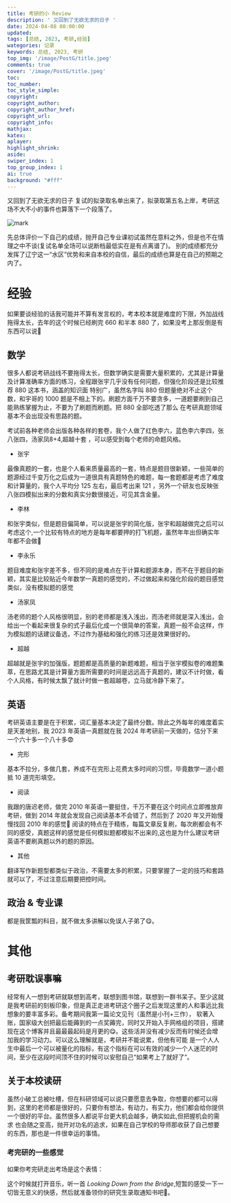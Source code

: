 ```yaml
---
title: 考研的小 Review
description: ' 又回到了无欲无求的日子 '
date: 2024-04-08 08:00:00
updated:
tags: [总结, 2023, 考研,经验]
wategories: 记录
keywords: 总结, 2023, 考研
top_img: '/image/PostG/title.jpeg'
comments: true
cover: '/image/PostG/title.jpeg'
toc:
toc_number:
toc_style_simple:
copyright: 
copyright_author:
copyright_author_href:
copyright_url:
copyright_info:
mathjax:
katex:
aplayer:
highlight_shrink:
aside:
swiper_index: 1
top_group_index: 1
ai: true 
background: "#fff"
---
```


又回到了无欲无求的日子
复试的拟录取名单出来了，拟录取第五名上岸，考研这场不大不小的事件也算落下一个段落了。

![mark](/image/PostG/mark.jpeg)

先总体评价一下自己的成绩，抛开自己专业课初试虽然在意料之外，但是也不在情理之中不谈(复试名单全场可以说断档最低实在是有点离谱了)。 别的成绩都充分发挥了辽宁这一“水区”优势和来自本校的自信，最后的成绩也算是在自己的预期之内了。

# 经验

如果要谈经验的话我可能并不算有发言权的，考本校本就是难度的下限，外加战线拖得太长，去年的这个时候已经刷完 660 和半本 880 了，如果没考上那反倒是有东西可以说🥺

## 数学

很多人都说考研战线不要拖得太长，但数学确实是需要大量积累的，尤其是计算量及计算准确率方面的练习，全程跟张宇几乎没有任何问题，但强化阶段还是比较推荐 880 这本书，涵盖的知识面 特别广，虽然名字叫 880 但题量绝对不止这个数，和宇哥的 1000 题是不相上下的。刷题方面千万不要贪多，一道题要刷到自己能熟练掌握为止，不要为了刷题而刷题。把 880 全部吃透了那么 在考研真题领域基本不会出现没有思路的题。

考试前各种老师会出版各种各样的套卷，我个人做了红色李六，蓝色李六李四，张八张四，汤家凤8+4,超越十套 ，可以感受到每个老师的命题风格。

-   张宇

最像真题的一套，也是个人看来质量最高的一套，特点是题目很新颖，一些简单的题源经过千变万化之后成为一道很具有真题特色的难题，每一套题都是考虑了难度和计算量的，我个人平均分 125 左右，最后考出来 121 ，另外一个研友也反映张八张四模拟出来的分数和真实分数很接近，可见其含金量。

-   李林

和张宇类似，但是题目偏简单，可以说是张宇的简化版，张宇和超越做完之后可以考虑这个,一个比较有特点的地方是每年都要押的打飞机题，虽然年年出但确实年年都不会做🥺

-   李永乐

题目难度和张宇差不多，但不同的是难点在于计算和题源本身，而不在于题目的新颖，其实是比较贴近今年数学一真题的感觉的，不过做起来和强化阶段的题目感觉类似，没有模拟题的感觉

-   汤家凤

汤老师的题个人风格很明显，别的老师都是浅入浅出，而汤老师就是深入浅出，会给出一个看起来很复杂的式子最后化成一个很简单的答案，真题一般不会这样，作为模拟题的话建议备选，不过作为基础和强化的练习还是效果很好的。

-   超越

超越就是张宇的加强版，题题都是高质量的新题难题，相当于张宇模拟卷的难题集萃，在思路尤其是计算量方面所需要的时间是远远高于真题的，建议不计时做，看个人风格，有时候太飘了就计时做一套超越卷，立马就冷静下来了。

## 英语

考研英语主要是在于积累，词汇量基本决定了最终分数。除此之外每年的难度着实是天差地别，我 2023 年英语一真题就在我 2024 年考研前一天做的，估分下来一个六十多一个八十多😨

-   完形

基本不拉分，多做几套，养成不在完形上花费太多时间的习惯，毕竟数学一道小题抵 10 道完形填空。

-   阅读

我跟的唐迟老师，做完 2010 年英语一要挺住，千万不要在这个时间点立即推放弃考研，做到 2014 年就会发现自己阅读基本不会错了，然后到了 2020 年又开始慢慢找回 2010 年的感觉🥱 阅读的特点在于精练，每篇文章反复刷，每次刷都会有不同的感受，真题这样的感觉是任何模拟题都模拟不出来的,这也是为什么建议考研英语不要刷真题以外的题的原因。

-   其他

翻译写作新题型都类似于政治，不需要太多的积累，只要掌握了一定的技巧和套路就可以了，不过注意后期要把控时间。

## 政治 & 专业课

都是我筐瓢的科目，就不做太多讲解以免误人子弟了😋。

# 其他

## 考研耽误事嘛

经常有人一想到考研就联想到高考，联想到图书馆，联想到一群书呆子。至少这就是我考研前的刻板印象，但是真正走进考研这个圈子之后发现这里的人和事远比我想象的要丰富多彩。备考期间我第一篇论文见刊（虽然是小刊+三作）， 软著入账，国家级大创把最后能薅到的一点奖薅完，同时又开始入手网格组的项目，搭建现在这个博客并且最最最起码是月更的😋。这些活并没有减少反而有时候还会增加我的学习动力。可以这么理解就是，考研并不能说累，但他有可能 是一个人人生中最后一个可以被量化的指标，有这个指标在可以有效的减少一个人迷茫的时间，至少在这段时间顶不住的时候可以安慰自己“如果考上了就好了”。

## 关于本校读研

虽然小破工总被吐槽，但在科研领域可以说只要愿意去争取，你想要的都可以得到，这里的老师都是很好的，只要你有想法，有动力，有实力，他们都会给你提供一个很好的平台。虽然很多人都说平台更大机会越多，确实如此,但把握机会的需求 也会随之变高，抛开对功名的追求，如果在自己学校的导师那收获了自己想要的东西，那也是一件很幸运的事情。

### 考完研的一些感觉

如果你考完研走出考场是这个表情：

这个时候就打开音乐，听一首 _Looking Down from the Bridge_,短暂的感受一下一切皆无意义的快感，然后就准备领你的研究生录取通知书吧🥺。
